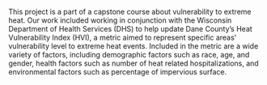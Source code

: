 This project is a part of a capstone course about vulnerability to extreme heat. 
Our work included working in conjunction with the Wisconsin Department of Health Services (DHS) to help update Dane County’s Heat Vulnerability Index (HVI), 
a metric aimed to represent specific areas' vulnerability level to extreme heat events. 
Included in the metric are a wide variety of  factors, including demographic factors such as race, age, and gender, health factors such as number of heat related hospitalizations, 
and environmental factors such as percentage of impervious surface.
